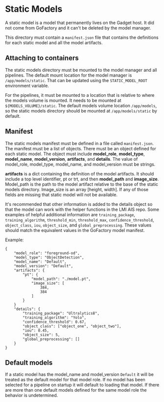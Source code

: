 # Static Models

A static model is a model that permanently lives on the Gadget host. It did not come from GoFactory and it can't be deleted by the model manager. 

This directory must contain a `manifest.json` file that contains the definitions for each static model and all the model artifacts. 

## Attaching to containers

The static models directory must be mounted to the model manager and all pipelines. The default mount location for the model manager is `/app/models/static`. That can be updated using the `STATIC_MODEL_ROOT` environment variable.

For the pipelines, it must be mounted to a location that is relative to where the models volume is mounted. It needs to be mounted at `${MODELS_VOLUME}/static`. The default models volume location `/app/models`, so the static models directory should be mounted at `/app/models/static` by default.

## Manifest

The static models manifest must be defined in a file called `manifest.json`. The manifest must be a list of objects. There must be an object defined for each static model. The object must include **model_role**, **model_type**, **model_name**, **model_version**, **artifacts**, and **details**. The value of model_role, model_type, model_name, and model_version must be strings.  

**artifacts** is a dict containing the definition of the model artifacts. It should include a top level identifier, pt or trt, and then **model_path** and **image_size**. Model_path is the path to the model artifact relative to the base of the static models directory. Image_size is an array [height, width]. If any of those fields are missing that static model will not be available. 

It's recommended that other information is added to the details object so that the model can work with the helper functions in the LMI AIS repo. Some examples of helpful additional information are `training_package`, `training_algorithm`, `threshold_min`, `threshold_max`, `confidence_threshold`, `object_class`, `iou`, `object_size`, and `global_preprocessing`. These values should match the equivalent values in the GoFactory model manifest. 

Example:

```
{
    "model_role": "foreground-od",
    "model_type": "ObjectDetection",
    "model_name": "Default",
    "model_version": "Default",
    "artifacts": {
        "pt": {
            "model_path": "./model.pt",
            "image_size": [
                384,
                384
            ]
        }
    }
    "details": {
        "training_package": "Ultralytics8",
        "training_algorithm": "Yolo",
        "confidence_threshold": 0.67,
        "object_class": ["object_one", "object_two"],
        "iou": 0.45,
        "object_size": 5,
        "global_preprocessing": []
    }
}
```


## Default models

If a static model has the model_name and model_version `Default` it will be treated as the default model for that model role. If no model has been selected for a pipeline on startup it will default to loading that model. If there are more than one default models defined for the same model role the behavior is undetermined.